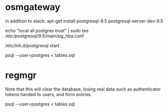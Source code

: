 # osmgateway

in addition to stack:
  apt-get install postgresql-9.5 postgresql-server-dev-9.5

  echo "local   all             postgres                                trust" | sudo tee /etc/postgresql/9.5/main/pg_hba.conf 

  /etc/init.d/postgresql start

  psql --user=postgres < tables.sql

# regmgr

  Note that this will clear the database, losing real data such as
  authenticator tokens handed to users, and form entries.

  psql --user=postgres < tables.sql


